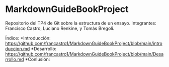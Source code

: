 # MarkdownGuideBookProject
Repositorio del TP4 de Git sobre la estructura de un ensayo.
Integrantes: Francisco Castro, Luciano Renkine, y Tomás Bregoli.

Índice:
*Introducción: https://github.com/francastro1/MarkdownGuideBookProject/blob/main/introduccion.md
*Desarrollo: https://github.com/francastro1/MarkdownGuideBookProject/blob/main/Desarrollo.md
*Conlusión: 
